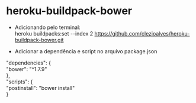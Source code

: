 # heroku-buildpack-bower

- Adicionando pelo terminal:<br/>
heroku buildpacks:set --index 2 https://github.com/clezioalves/heroku-buildpack-bower.git

- Adicionar a dependência e script no arquivo package.json<br/>

"dependencies": {<br/>
	"bower": "^1.7.9"<br/>
},<br/>
"scripts": {<br/>
	"postinstall": "bower install"<br/>
}<br/>
